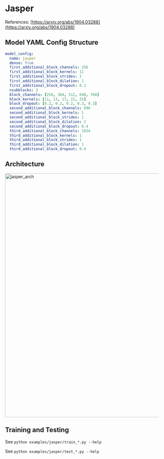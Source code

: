 # Jasper

References: [https://arxiv.org/abs/1904.03288](https://arxiv.org/abs/1904.03288)

## Model YAML Config Structure

```yaml
model_config:
  name: jasper
  dense: True
  first_additional_block_channels: 256
  first_additional_block_kernels: 11
  first_additional_block_strides: 2
  first_additional_block_dilation: 1
  first_additional_block_dropout: 0.2
  nsubblocks: 3
  block_channels: [256, 384, 512, 640, 768]
  block_kernels: [11, 13, 17, 21, 25]
  block_dropout: [0.2, 0.2, 0.2, 0.3, 0.3]
  second_additional_block_channels: 896
  second_additional_block_kernels: 1
  second_additional_block_strides: 1
  second_additional_block_dilation: 2
  second_additional_block_dropout: 0.4
  third_additional_block_channels: 1024
  third_additional_block_kernels: 1
  third_additional_block_strides: 1
  third_additional_block_dilation: 1
  third_additional_block_dropout: 0.4
```

## Architecture

<img src="./figs/jasper_arch.png" alt="jasper_arch" width="800px" />

## Training and Testing

See `python examples/jasper/train_*.py --help`

See `python examples/jasper/test_*.py --help`


